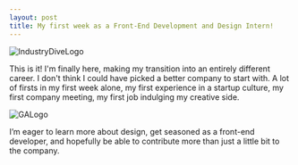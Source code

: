 ```yaml
---
layout: post
title: My first week as a Front-End Development and Design Intern!
---
```

![IndustryDiveLogo](https://media.licdn.com/media/p/4/005/03b/196/101af12.png)

This is it! I'm finally here, making my transition into an entirely different career. I don't think I could have picked a better company to start with. A lot of firsts in my first week alone, my first experience in a startup culture, my first company meeting, my first job indulging my creative side.

![GALogo](http://localiiz.s3.amazonaws.com/business_pictures/d2b91030-41fb-0130-703c-22000a1e83c3/ga_logo_stacked_300x140_feature_logo.jpg)

I’m eager to learn more about design, get seasoned as a front-end developer, and hopefully be able to contribute more than just a little bit to the company.

